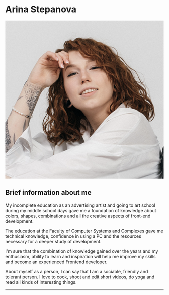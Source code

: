 # Arina Stepanova
![my photo](img/myPhoto.png)

## Brief information about me

My incomplete education as an advertising artist and going to art school during my middle school days gave me a foundation of knowledge about colors, shapes, combinations and all the creative aspects of front-end development.

The education at the Faculty of Computer Systems and Complexes gave me technical knowledge, confidence in using a PC and the resources necessary for a deeper study of development.

I'm sure that the combination of knowledge gained over the years and my enthusiasm, ability to learn and inspiration will help me improve my skills and become an experienced Frontend developer.

About myself as a person, I can say that I am a sociable, friendly and tolerant person. I love to cook, shoot and edit short videos, do yoga and read all kinds of interesting things.
********* 
